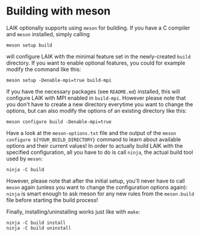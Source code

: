 # Building with meson

LAIK optionally supports using ```meson``` for building. If you have a C
compiler and ```meson``` installed, simply calling

    meson setup build

will configure LAIK with the minimal feature set in the newly-created
```build``` directory. If you want to enable optional features, you could for
example modify the command like this:

    meson setup -Denable-mpi=true build-mpi

If you have the necessary packages (see ```README.md```) installed, this will
configure LAIK with MPI enabled in ```build-mpi```. However please note that you
don't have to create a new directory everytime you want to change the options,
but can also modify the options of an existing directory like this:

    meson configure build -Denable-mpi=true

Have a look at the ```meson-options.txt``` file and the output of the ```meson
configure ${YOUR_BUILD_DIRECTORY}``` command to learn about available options
and their current values! In order to actually build LAIK with the specified
configuration, all you have to do is call ```ninja```, the actual build tool
used by ```meson```:

    ninja -C build

However, please note that after the initial setup, you'll never have to call
```meson``` again (unless you want to change the configuration options again):
```ninja``` is smart enough to ask meson for any new rules from the
```meson.build``` file before starting the build process!

Finally, installing/uninstalling works just like with ```make```:

    ninja -C build install
    ninja -C build uninstall

